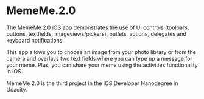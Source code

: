 # MemeMe.2.0

The MemeMe 2.0 iOS app demonstrates the use of UI controls (toolbars, buttons, textfields, imageviews/pickers), outlets, actions, delegates and keyboard notifications.

This app allows you to choose an image from your photo library or from the camera and overlays two text fields where you can type up a message for your meme.  Plus, you can share your meme using the activities functionality in iOS.

MemeMe 2.0 is the third project in the iOS Developer Nanodegree in Udacity.
